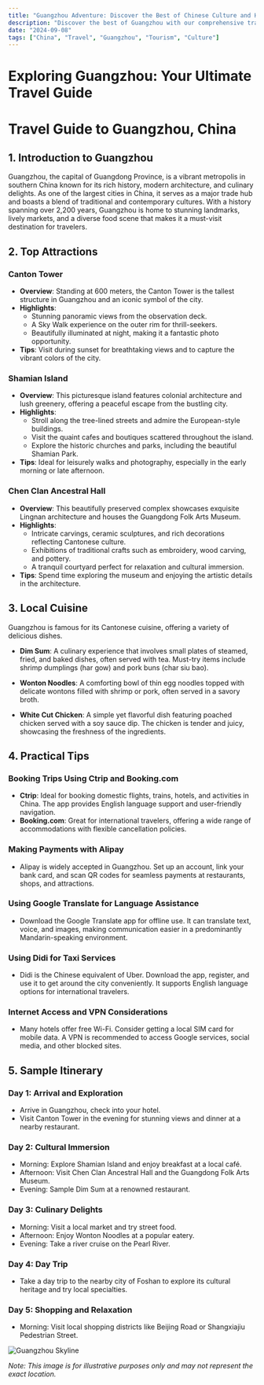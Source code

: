 ```yaml
---
title: "Guangzhou Adventure: Discover the Best of Chinese Culture and History"
description: "Discover the best of Guangzhou with our comprehensive travel guide. Explore top attractions, savor local cuisine, and get insider tips for an unforgettable Chinese adventure."
date: "2024-09-08"
tags: ["China", "Travel", "Guangzhou", "Tourism", "Culture"]
---
```


# Exploring Guangzhou: Your Ultimate Travel Guide

# Travel Guide to Guangzhou, China

## 1. Introduction to Guangzhou
Guangzhou, the capital of Guangdong Province, is a vibrant metropolis in southern China known for its rich history, modern architecture, and culinary delights. As one of the largest cities in China, it serves as a major trade hub and boasts a blend of traditional and contemporary cultures. With a history spanning over 2,200 years, Guangzhou is home to stunning landmarks, lively markets, and a diverse food scene that makes it a must-visit destination for travelers.

## 2. Top Attractions

### Canton Tower
- **Overview**: Standing at 600 meters, the Canton Tower is the tallest structure in Guangzhou and an iconic symbol of the city.
- **Highlights**:
  - Stunning panoramic views from the observation deck.
  - A Sky Walk experience on the outer rim for thrill-seekers.
  - Beautifully illuminated at night, making it a fantastic photo opportunity.
- **Tips**: Visit during sunset for breathtaking views and to capture the vibrant colors of the city.

### Shamian Island
- **Overview**: This picturesque island features colonial architecture and lush greenery, offering a peaceful escape from the bustling city.
- **Highlights**:
  - Stroll along the tree-lined streets and admire the European-style buildings.
  - Visit the quaint cafes and boutiques scattered throughout the island.
  - Explore the historic churches and parks, including the beautiful Shamian Park.
- **Tips**: Ideal for leisurely walks and photography, especially in the early morning or late afternoon.

### Chen Clan Ancestral Hall
- **Overview**: This beautifully preserved complex showcases exquisite Lingnan architecture and houses the Guangdong Folk Arts Museum.
- **Highlights**:
  - Intricate carvings, ceramic sculptures, and rich decorations reflecting Cantonese culture.
  - Exhibitions of traditional crafts such as embroidery, wood carving, and pottery.
  - A tranquil courtyard perfect for relaxation and cultural immersion.
- **Tips**: Spend time exploring the museum and enjoying the artistic details in the architecture.

## 3. Local Cuisine
Guangzhou is famous for its Cantonese cuisine, offering a variety of delicious dishes.

- **Dim Sum**: A culinary experience that involves small plates of steamed, fried, and baked dishes, often served with tea. Must-try items include shrimp dumplings (har gow) and pork buns (char siu bao).
  
- **Wonton Noodles**: A comforting bowl of thin egg noodles topped with delicate wontons filled with shrimp or pork, often served in a savory broth.
  
- **White Cut Chicken**: A simple yet flavorful dish featuring poached chicken served with a soy sauce dip. The chicken is tender and juicy, showcasing the freshness of the ingredients.

## 4. Practical Tips

### Booking Trips Using Ctrip and Booking.com
- **Ctrip**: Ideal for booking domestic flights, trains, hotels, and activities in China. The app provides English language support and user-friendly navigation.
- **Booking.com**: Great for international travelers, offering a wide range of accommodations with flexible cancellation policies.

### Making Payments with Alipay
- Alipay is widely accepted in Guangzhou. Set up an account, link your bank card, and scan QR codes for seamless payments at restaurants, shops, and attractions.

### Using Google Translate for Language Assistance
- Download the Google Translate app for offline use. It can translate text, voice, and images, making communication easier in a predominantly Mandarin-speaking environment.

### Using Didi for Taxi Services
- Didi is the Chinese equivalent of Uber. Download the app, register, and use it to get around the city conveniently. It supports English language options for international travelers.

### Internet Access and VPN Considerations
- Many hotels offer free Wi-Fi. Consider getting a local SIM card for mobile data. A VPN is recommended to access Google services, social media, and other blocked sites.

## 5. Sample Itinerary

### Day 1: Arrival and Exploration
- Arrive in Guangzhou, check into your hotel.
- Visit Canton Tower in the evening for stunning views and dinner at a nearby restaurant.

### Day 2: Cultural Immersion
- Morning: Explore Shamian Island and enjoy breakfast at a local café.
- Afternoon: Visit Chen Clan Ancestral Hall and the Guangdong Folk Arts Museum.
- Evening: Sample Dim Sum at a renowned restaurant.

### Day 3: Culinary Delights
- Morning: Visit a local market and try street food.
- Afternoon: Enjoy Wonton Noodles at a popular eatery.
- Evening: Take a river cruise on the Pearl River.

### Day 4: Day Trip
- Take a day trip to the nearby city of Foshan to explore its cultural heritage and try local specialties.

### Day 5: Shopping and Relaxation
- Morning: Visit local shopping districts like Beijing Road or Shangxiajiu Pedestrian Street.

<img src="https://source.unsplash.com/1600x900/?Guangzhou,cityscape" alt="Guangzhou Skyline" loading="lazy">

*Note: This image is for illustrative purposes only and may not represent the exact location.*

